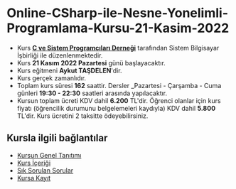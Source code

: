 # Online-CSharp-ile-Nesne-Yonelimli-Programlama-Kursu-21-Kasim-2022


+ Kurs [__C ve Sistem Programcıları Derneği__](http://www.csystem.org/) tarafından Sistem Bilgisayar İşbirliği ile düzenlenmektedir.
+ Kurs __21 Kasım 2022 Pazartesi__ günü başlayacaktır.
+ Kurs eğitmeni __Aykut TAŞDELEN__'dir.
+ Kurs gerçek zamanlıdır.
+ Toplam kurs süresi __162__ saattir. Dersler _Pazartesi - Çarşamba - Cuma günleri __19:30 - 22:30__ saatleri arasında yapılacaktır.
+ Kursun toplam ücreti KDV dahil __6.200__ TL'dir. Öğrenci olanlar için kurs fiyatı (öğrencilik durumunu belgelemeleri kaydıyla) KDV dahil __5.800__ TL'dir. Kurs ücretini 2 taksitte ödeyebilirsiniz.

## Kursla ilgili bağlantılar
+ [Kursun Genel Tanıtımı](https://github.com/CSD-1993/Online-CSharp-ile-Nesne-Yonelimli-Programlama-Kursu-21-Kasim-2022/blob/main/kurs_tanitimi.md)
+ [Kurs İçeriği](https://github.com/CSD-1993/Online-CSharp-ile-Nesne-Yonelimli-Programlama-Kursu-21-Kasim-2022/blob/main/kurs_icerigi.md)
+ [Sık Sorulan Sorular](https://github.com/CSD-1993/Online-CSharp-ile-Nesne-Yonelimli-Programlama-Kursu-21-Kasim-2022/blob/main/sss.md)
+ [Kursa Kayıt]( https://us06web.zoom.us/meeting/register/tZYodemgqDMqH9MuobFy-HlqcyDaWFSRiz5Q)
